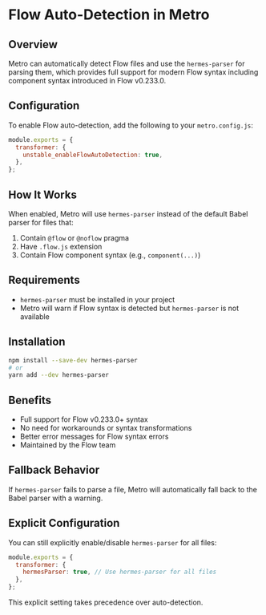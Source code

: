 # Flow Auto-Detection in Metro

## Overview

Metro can automatically detect Flow files and use the `hermes-parser` for parsing them, which provides full support for modern Flow syntax including component syntax introduced in Flow v0.233.0.

## Configuration

To enable Flow auto-detection, add the following to your `metro.config.js`:

```javascript
module.exports = {
  transformer: {
    unstable_enableFlowAutoDetection: true,
  },
};
```

## How It Works

When enabled, Metro will use `hermes-parser` instead of the default Babel parser for files that:

1. Contain `@flow` or `@noflow` pragma
2. Have `.flow.js` extension
3. Contain Flow component syntax (e.g., `component(...)`)

## Requirements

- `hermes-parser` must be installed in your project
- Metro will warn if Flow syntax is detected but `hermes-parser` is not available

## Installation

```bash
npm install --save-dev hermes-parser
# or
yarn add --dev hermes-parser
```

## Benefits

- Full support for Flow v0.233.0+ syntax
- No need for workarounds or syntax transformations
- Better error messages for Flow syntax errors
- Maintained by the Flow team

## Fallback Behavior

If `hermes-parser` fails to parse a file, Metro will automatically fall back to the Babel parser with a warning.

## Explicit Configuration

You can still explicitly enable/disable `hermes-parser` for all files:

```javascript
module.exports = {
  transformer: {
    hermesParser: true, // Use hermes-parser for all files
  },
};
```

This explicit setting takes precedence over auto-detection.